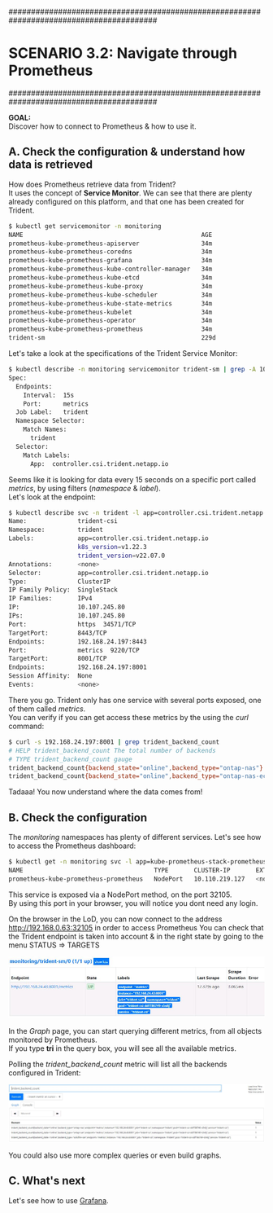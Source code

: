 #########################################################################################
# SCENARIO 3.2: Navigate through Prometheus
#########################################################################################

**GOAL:**  
Discover how to connect to Prometheus & how to use it.  

## A. Check the configuration & understand how data is retrieved

How does Prometheus retrieve data from Trident?  
It uses the concept of **Service Monitor**. We can see that there are plenty already configured on this platform, and that one has been created for Trident.

```bash
$ kubectl get servicemonitor -n monitoring
NAME                                                 AGE
prometheus-kube-prometheus-apiserver                 34m
prometheus-kube-prometheus-coredns                   34m
prometheus-kube-prometheus-grafana                   34m
prometheus-kube-prometheus-kube-controller-manager   34m
prometheus-kube-prometheus-kube-etcd                 34m
prometheus-kube-prometheus-kube-proxy                34m
prometheus-kube-prometheus-kube-scheduler            34m
prometheus-kube-prometheus-kube-state-metrics        34m
prometheus-kube-prometheus-kubelet                   34m
prometheus-kube-prometheus-operator                  34m
prometheus-kube-prometheus-prometheus                34m
trident-sm                                           229d
```

Let's take a look at the specifications of the Trident Service Monitor:

```bash
$ kubectl describe -n monitoring servicemonitor trident-sm | grep -A 10 Spec
Spec:
  Endpoints:
    Interval:  15s
    Port:      metrics
  Job Label:   trident
  Namespace Selector:
    Match Names:
      trident
  Selector:
    Match Labels:
      App:  controller.csi.trident.netapp.io
```

Seems like it is looking for data every 15 seconds on a specific port called _metrics_, by using filters (_namespace_ & _label_).  
Let's look at the endpoint:

```bash
$ kubectl describe svc -n trident -l app=controller.csi.trident.netapp.io
Name:              trident-csi
Namespace:         trident
Labels:            app=controller.csi.trident.netapp.io
                   k8s_version=v1.22.3
                   trident_version=v22.07.0
Annotations:       <none>
Selector:          app=controller.csi.trident.netapp.io
Type:              ClusterIP
IP Family Policy:  SingleStack
IP Families:       IPv4
IP:                10.107.245.80
IPs:               10.107.245.80
Port:              https  34571/TCP
TargetPort:        8443/TCP
Endpoints:         192.168.24.197:8443
Port:              metrics  9220/TCP
TargetPort:        8001/TCP
Endpoints:         192.168.24.197:8001
Session Affinity:  None
Events:            <none>
```

There you go. Trident only has one service with several ports exposed, one of them called _metrics_.  
You can verify if you can get access these metrics by the using the _curl_ command:

```bash
$ curl -s 192.168.24.197:8001 | grep trident_backend_count
# HELP trident_backend_count The total number of backends
# TYPE trident_backend_count gauge
trident_backend_count{backend_state="online",backend_type="ontap-nas"} 1
trident_backend_count{backend_state="online",backend_type="ontap-nas-economy"} 1
```

Tadaaa! You now understand where the data comes from!

## B. Check the configuration

The _monitoring_ namespaces has plenty of different services. Let's see how to access the Prometheus dashboard:

```bash
$ kubectl get -n monitoring svc -l app=kube-prometheus-stack-prometheus
NAME                                    TYPE       CLUSTER-IP       EXTERNAL-IP   PORT(S)          AGE
prometheus-kube-prometheus-prometheus   NodePort   10.110.219.127   <none>        9090:32105/TCP   13h
```

This service is exposed via a NodePort method, on the port 32105.  
By using this port in your browser, you will notice you dont need any login.

On the browser in the LoD, you can now connect to the address http://192.168.0.63:32105 in order to access Prometheus
You can check that the Trident endpoint is taken into account & in the right state by going to the menu STATUS => TARGETS

<p align="center"><img src="../Images/Prometheus_Trident_status.jpg"></p>

In the _Graph_ page, you can start querying different metrics, from all objects monitored by Prometheus.  
If you type **tri** in the query box, you will see all the available metrics.  

Polling the _trident_backend_count_ metric will list all the backends configured in Trident:

<p align="center"><img src="../Images/Prometheus_Trident_backend_count.jpg"></p>

You could also use more complex queries or even build graphs.  

## C. What's next

Let's see how to use [Grafana](../3_Grafana).